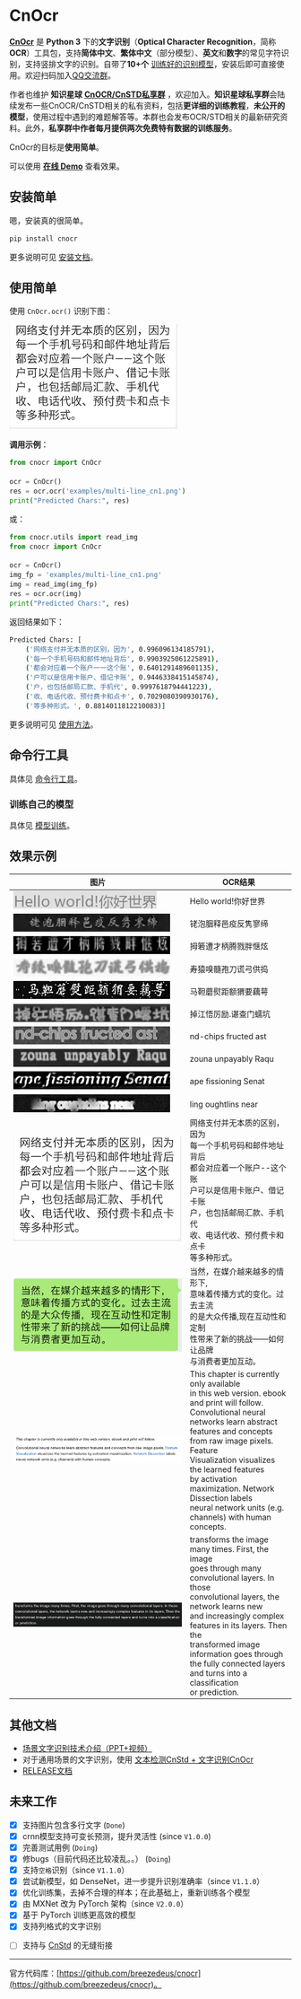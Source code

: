 # CnOcr

[**CnOcr**](https://github.com/breezedeus/cnocr) 是 **Python 3** 下的**文字识别**（**Optical Character Recognition**，简称**OCR**）工具包，支持**简体中文**、**繁体中文**（部分模型）、**英文**和**数字**的常见字符识别，支持竖排文字的识别。自带了**10+个** [训练好的识别模型](models.md)，安装后即可直接使用。欢迎扫码加入[QQ交流群](contact.md)。

作者也维护 **知识星球** [**CnOCR/CnSTD私享群**](https://t.zsxq.com/FEYZRJQ) ，欢迎加入。**知识星球私享群**会陆续发布一些CnOCR/CnSTD相关的私有资料，包括**更详细的训练教程**，**未公开的模型**，使用过程中遇到的难题解答等。本群也会发布OCR/STD相关的最新研究资料。此外，**私享群中作者每月提供两次免费特有数据的训练服务**。

CnOcr的目标是**使用简单**。

可以使用 [**在线 Demo**](demo.md) 查看效果。

## 安装简单

嗯，安装真的很简单。

```bash
pip install cnocr
```

更多说明可见 [安装文档](install.md)。

## 使用简单

使用 `CnOcr.ocr()` 识别下图：

![多行文字图片](examples/multi-line_cn1.png)

**调用示例**：

```python
from cnocr import CnOcr

ocr = CnOcr()
res = ocr.ocr('examples/multi-line_cn1.png')
print("Predicted Chars:", res)
```

或：

```python
from cnocr.utils import read_img
from cnocr import CnOcr

ocr = CnOcr()
img_fp = 'examples/multi-line_cn1.png'
img = read_img(img_fp)
res = ocr.ocr(img)
print("Predicted Chars:", res)
```

返回结果如下：

```bash
Predicted Chars: [
    ('网络支付并无本质的区别，因为', 0.996096134185791), 
    ('每一个手机号码和邮件地址背后', 0.9903925061225891), 
    ('都会对应着一个账户一一这个账', 0.6401291489601135), 
    ('户可以是信用卡账户、借记卡账', 0.9446338415145874), 
    ('户，也包括邮局汇款、手机代', 0.9997618794441223), 
    ('收、电话代收、预付费卡和点卡', 0.7029080390930176), 
    ('等多种形式。', 0.8814011812210083)]
```

更多说明可见 [使用方法](usage.md)。

## 命令行工具

具体见 [命令行工具](command.md)。

### 训练自己的模型

具体见 [模型训练](train.md)。

## 效果示例

| 图片                                                                      | OCR结果                                                                                                                                                                                                                                                                                                                                                                                       |
| ----------------------------------------------------------------------- | ------------------------------------------------------------------------------------------------------------------------------------------------------------------------------------------------------------------------------------------------------------------------------------------------------------------------------------------------------------------------------------------- |
| ![examples/helloworld.jpg](./examples/helloworld.jpg)                   | Hello world!你好世界                                                                                                                                                                                                                                                                                                                                                                            |
| ![examples/chn-00199989.jpg](./examples/chn-00199989.jpg)               | 铑泡胭释邑疫反隽寥缔                                                                                                                                                                                                                                                                                                                                                                                  |
| ![examples/chn-00199980.jpg](./examples/chn-00199980.jpg)               | 拇箬遭才柄腾戮胖惬炫                                                                                                                                                                                                                                                                                                                                                                                  |
| ![examples/chn-00199984.jpg](./examples/chn-00199984.jpg)               | 寿猿嗅髓孢刀谎弓供捣                                                                                                                                                                                                                                                                                                                                                                                  |
| ![examples/chn-00199985.jpg](./examples/chn-00199985.jpg)               | 马靼蘑熨距额猬要藕萼                                                                                                                                                                                                                                                                                                                                                                                  |
| ![examples/chn-00199981.jpg](./examples/chn-00199981.jpg)               | 掉江悟厉励.谌查门蠕坑                                                                                                                                                                                                                                                                                                                                                                                 |
| ![examples/00199975.jpg](./examples/00199975.jpg)                       | nd-chips fructed ast                                                                                                                                                                                                                                                                                                                                                                        |
| ![examples/00199978.jpg](./examples/00199978.jpg)                       | zouna unpayably Raqu                                                                                                                                                                                                                                                                                                                                                                        |
| ![examples/00199979.jpg](./examples/00199979.jpg)                       | ape fissioning Senat                                                                                                                                                                                                                                                                                                                                                                        |
| ![examples/00199971.jpg](./examples/00199971.jpg)                       | ling oughtlins near                                                                                                                                                                                                                                                                                                                                                                         |
| ![examples/multi-line_cn1.png](./examples/multi-line_cn1.png)           | 网络支付并无本质的区别，因为<br />每一个手机号码和邮件地址背后<br />都会对应着一个账户--这个账<br />户可以是信用卡账户、借记卡账<br />户，也包括邮局汇款、手机代<br />收、电话代收、预付费卡和点卡<br />等多种形式。                                                                                                                                                                                                                                                               |
| ![examples/multi-line_cn2.png](./examples/multi-line_cn2.png)           | 当然，在媒介越来越多的情形下,<br />意味着传播方式的变化。过去主流<br />的是大众传播,现在互动性和定制<br />性带来了新的挑战——如何让品牌<br />与消费者更加互动。                                                                                                                                                                                                                                                                                               |
| ![examples/multi-line_en_white.png](./examples/multi-line_en_white.png) | This chapter is currently only available <br />in this web version. ebook and print will follow.<br />Convolutional neural networks learn abstract <br />features and concepts from raw image pixels. Feature<br />Visualization visualizes the learned features <br />by activation maximization. Network Dissection labels<br />neural network units (e.g. channels) with human concepts. |
| ![examples/multi-line_en_black.png](./examples/multi-line_en_black.png) | transforms the image many times. First, the image <br />goes through many convolutional layers. In those<br />convolutional layers, the network learns new <br />and increasingly complex features in its layers. Then the <br />transformed image information goes through <br />the fully connected layers and turns into a classification<br />or prediction.                            |

## 其他文档

* [场景文字识别技术介绍（PPT+视频）](std_ocr.md)
* 对于通用场景的文字识别，使用 [文本检测CnStd + 文字识别CnOcr](cnstd_cnocr.md)
* [RELEASE文档](RELEASE.md)

## 未来工作

* [x] 支持图片包含多行文字 (`Done`)
* [x] crnn模型支持可变长预测，提升灵活性 (since `V1.0.0`)
* [x] 完善测试用例 (`Doing`)
* [x] 修bugs（目前代码还比较凌乱。。） (`Doing`)
* [x] 支持`空格`识别（since `V1.1.0`）
* [x] 尝试新模型，如 DenseNet，进一步提升识别准确率（since `V1.1.0`）
* [x] 优化训练集，去掉不合理的样本；在此基础上，重新训练各个模型
* [x] 由 MXNet 改为 PyTorch 架构（since `V2.0.0`）
* [x] 基于 PyTorch 训练更高效的模型
* [x] 支持列格式的文字识别
- [ ] 支持与 [CnStd](https://github.com/breezedeus/cnstd) 的无缝衔接

---

官方代码库：[https://github.com/breezedeus/cnocr](https://github.com/breezedeus/cnocr)。
